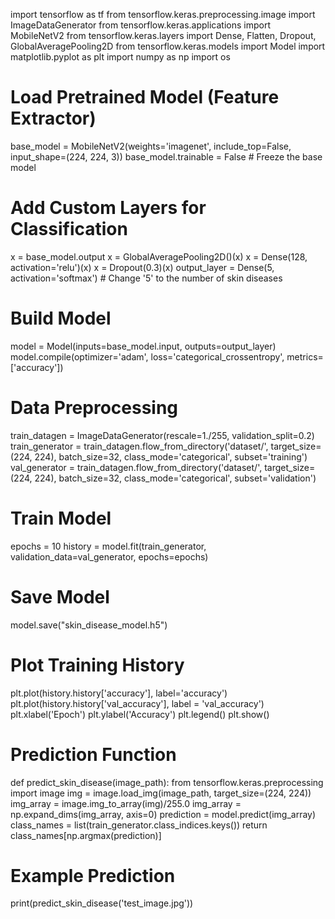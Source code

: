 import tensorflow as tf
from tensorflow.keras.preprocessing.image import ImageDataGenerator
from tensorflow.keras.applications import MobileNetV2
from tensorflow.keras.layers import Dense, Flatten, Dropout, GlobalAveragePooling2D
from tensorflow.keras.models import Model
import matplotlib.pyplot as plt
import numpy as np
import os

# Load Pretrained Model (Feature Extractor)
base_model = MobileNetV2(weights='imagenet', include_top=False, input_shape=(224, 224, 3))
base_model.trainable = False  # Freeze the base model

# Add Custom Layers for Classification
x = base_model.output
x = GlobalAveragePooling2D()(x)
x = Dense(128, activation='relu')(x)
x = Dropout(0.3)(x)
output_layer = Dense(5, activation='softmax')  # Change '5' to the number of skin diseases

# Build Model
model = Model(inputs=base_model.input, outputs=output_layer)
model.compile(optimizer='adam', loss='categorical_crossentropy', metrics=['accuracy'])

# Data Preprocessing
train_datagen = ImageDataGenerator(rescale=1./255, validation_split=0.2)
train_generator = train_datagen.flow_from_directory('dataset/', target_size=(224, 224), batch_size=32, class_mode='categorical', subset='training')
val_generator = train_datagen.flow_from_directory('dataset/', target_size=(224, 224), batch_size=32, class_mode='categorical', subset='validation')

# Train Model
epochs = 10
history = model.fit(train_generator, validation_data=val_generator, epochs=epochs)

# Save Model
model.save("skin_disease_model.h5")

# Plot Training History
plt.plot(history.history['accuracy'], label='accuracy')
plt.plot(history.history['val_accuracy'], label = 'val_accuracy')
plt.xlabel('Epoch')
plt.ylabel('Accuracy')
plt.legend()
plt.show()

# Prediction Function
def predict_skin_disease(image_path):
    from tensorflow.keras.preprocessing import image
    img = image.load_img(image_path, target_size=(224, 224))
    img_array = image.img_to_array(img)/255.0
    img_array = np.expand_dims(img_array, axis=0)
    prediction = model.predict(img_array)
    class_names = list(train_generator.class_indices.keys())
    return class_names[np.argmax(prediction)]

# Example Prediction
print(predict_skin_disease('test_image.jpg'))
